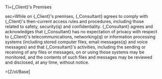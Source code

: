 Ti={_Client}'s Premises

sec=While on {_Client}'s premises, {_Consultant} agrees to comply with {_Client}'s then-current access rules and procedures, including those related to safety, security{q} and confidentiality.  {_Consultant} agrees and acknowledges that {_Consultant} has no expectation of privacy with respect to {_Client}'s telecommunications, networking{q} or information processing systems (including stored computer files, email messages{q} and voice messages) and that {_Consultant}'s activities, including the sending or receiving of any files or messages, on or using those systems may be monitored, and the contents of such files and messages may be reviewed and disclosed, at any time, without notice.

=[Z/ol/Base]

